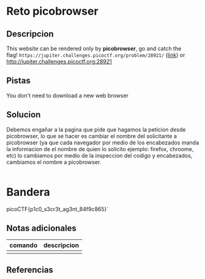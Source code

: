 # Reto picobrowser

## Descripcion
This website can be rendered only by **picobrowser**, go and catch the flag! `https://jupiter.challenges.picoctf.org/problem/28921/` ([link](https://jupiter.challenges.picoctf.org/problem/28921/)) or http://jupiter.challenges.picoctf.org:28921

## Pistas
You don't need to download a new web browser

## Solucion
Debemos engañar a la pagina que pide que hagamos la peticion desde picobrowser, lo que se hacer es cambiar el nombre del solicitante a picobrowser (ya que cada navegador por medio de los encabezados manda la informacion de el nombre de quien lo solicito ejemplo: firefox, chroome, etc) lo cambiamos por medio de la inspeccion del codigo y encabezados, cambiamos el nombre a picobrowser.
```bash

```

# Bandera
picoCTF{p1c0_s3cr3t_ag3nt_84f9c865}`
## Notas adicionales
 | comando | descripcion |
|---------|-------------|
| |  |

## Referencias